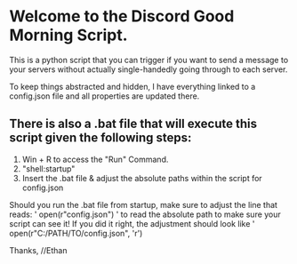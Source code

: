 # Welcome to the Discord Good Morning Script.
This is a python script that you can trigger if you want to send a message to your servers without actually single-handedly going through to each server.

To keep things abstracted and hidden, I have everything linked to a config.json file and all properties are updated there.

## There is also a .bat file that will execute this script given the following steps:
1. Win + R to access the "Run" Command.
2. "shell:startup"
3. Insert the .bat file & adjust the absolute paths within the script for config.json


Should you run the .bat file from startup, make sure to adjust the line that reads: ' open(r"config.json") ' to read the absolute path to make sure your script can see it!
If you did it right, the adjustment should look like ' open(r"C:/PATH/TO/config.json", 'r')

Thanks,
//Ethan
